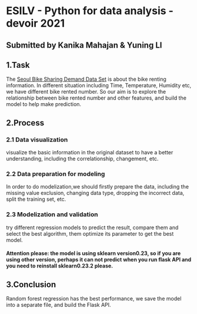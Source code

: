 # ESILV - Python for data analysis - devoir 2021
## Submitted by Kanika Mahajan & Yuning LI

## 1.Task
The [Seoul Bike Sharing Demand Data Set](https://archive.ics.uci.edu/ml/datasets/Seoul+Bike+Sharing+Demand?fbclid=IwAR0kA9lVpTHUikp5xuQKmz9VVeHXeTDkNyON3PUMLqKE6UWB4iReOBS4fP0) is about the bike renting information. In different situation including Time, Temperature, Humidity etc, we have different bike rented number.
So our aim is to explore the relationship between bike rented number and other features, and build the model to help make prediction.

## 2.Process
### 2.1 Data visualization
visualize the basic information in the original dataset to have a better understanding, including the correlationship, changement, etc.
### 2.2 Data preparation for modeling
In order to do modelization,we should firstly prepare the data, including the missing value exclusion, changing data type, dropping the incorrect data, split the training set, etc.
### 2.3 Modelization and validation
try different regression models to predict the result, compare them and select the best algorithm, them optimize its parameter to get the best model.
#### Attention please: the model is using sklearn version0.23, so if you are using other version, perhaps it can not predict when you run flask API and you need to reinstall sklearn0.23.2 please.

## 3.Conclusion
Random forest regression has the best performance, we save the model into a separate file, and build the Flask API.

